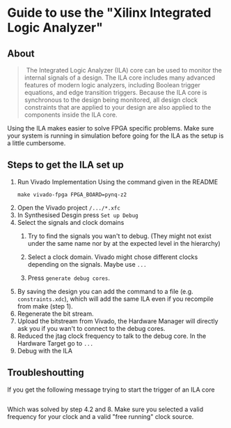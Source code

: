 # Guide to use the "Xilinx Integrated Logic Analyzer" 
## About
> The Integrated Logic Analyzer (ILA) core can be used to monitor the internal signals of a design. The ILA core includes many advanced features of modern logic analyzers, including Boolean trigger equations, and edge transition triggers. Because the ILA core is synchronous to the design being monitored, all design clock constraints that are applied to your design are also applied to the components inside the ILA core.

Using the ILA makes easier to solve FPGA specific problems. Make sure your system is running in simulation before going for the ILA as the setup is a little cumbersome.

## Steps to get the ILA set up

1. Run Vivado Implementation
    Using the command given in the README
    ```
    make vivado-fpga FPGA_BOARD=pynq-z2
    ```
2. Open the Vivado project `/.../*.xfc`
3. In Synthesised Desgin press `Set up Debug`
4. Select the signals and clock domains
   1. Try to find the signals you wan't to debug. (They might not exist under the same name nor by at the expected level in the hierarchy)

   2. Select a clock domain. Vivado might chose different clocks depending on the signals. Maybe use `...`
   3. Press `generate debug cores`.
5. By saving the design you can add the command to a file (e.g. `constraints.xdc`), which will add the same ILA even if you recompile from make (step 1).
6. Regenerate the bit stream.
7. Upload the bitstream from Vivado, the Hardware Manager will directly ask you if you wan't to connect to the debug cores.
8. Reduced the jtag clock frequency to talk to the debug core. In the Hardware Target go to `...`
9. Debug with the ILA


## Troubleshoutting
If you get the following message trying to start the trigger of an ILA core
```

```

Which was solved by step 4.2 and 8. Make sure you selected a valid frequency for your clock and a valid "free running" clock source. 
